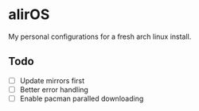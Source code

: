 # alirOS

My personal configurations for a fresh arch linux install.

## Todo

- [ ] Update mirrors first
- [ ] Better error handling
- [ ] Enable pacman paralled downloading
